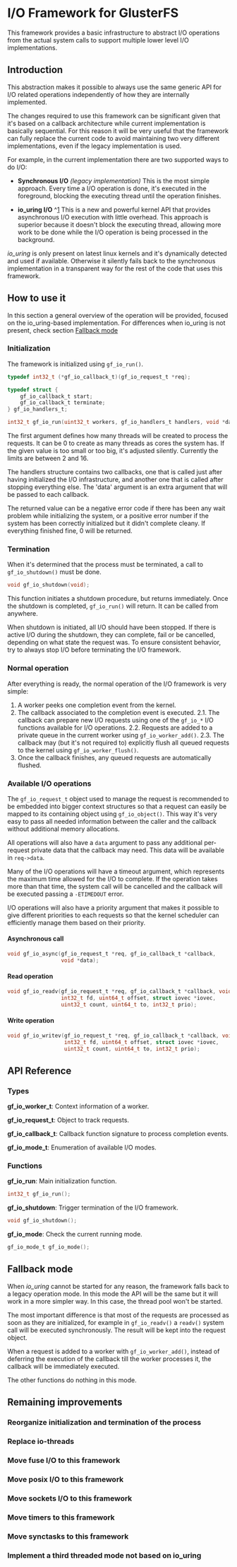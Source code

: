 # I/O Framework for GlusterFS

This framework provides a basic infrastructure to abstract I/O operations
from the actual system calls to support multiple lower level I/O
implementations.

## Introduction

This abstraction makes it possible to always use the same generic API for
I/O related operations independently of how they are internally implemented.

The changes required to use this framework can be significant given that
it's based on a callback architecture while current implementation is
basically sequential. For this reason it will be very useful that the
framework can fully replace the current code to avoid maintaining two
very different implementations, even if the legacy implementation is used.

For example, in the current implementation there are two supported ways to
do I/O:

- **Synchronous I/O** _(legacy implementation)_
  This is the most simple approach. Every time a I/O operation is done,
  it's executed in the foreground, blocking the executing thread until
  the operation finishes.

- **io_uring I/O** ^[1]
  This is a new and powerful kernel API that provides asynchronous I/O
  execution with little overhead. This approach is superior because it
  doesn't block the executing thread, allowing more work to be done while
  the I/O operation is being processed in the background.

_io_uring_ is only present on latest linux kernels and it's dynamically
detected and used if available. Otherwise it silently fails back to the
synchronous implementation in a transparent way for the rest of the code
that uses this framework.

## How to use it

In this section a general overview of the operation will be provided,
focused on the io_uring-based implementation. For differences when
io_uring is not present, check section [Fallback mode](#fallback-mode)

### Initialization

The framework is initialized using `gf_io_run()`.

```c
typedef int32_t (*gf_io_callback_t)(gf_io_request_t *req);

typedef struct {
    gf_io_callback_t start;
    gf_io_callback_t terminate;
} gf_io_handlers_t;

int32_t gf_io_run(uint32_t workers, gf_io_handlers_t handlers, void *data);
```

The first argument defines how many threads will be created to process
the requests. It can be 0 to create as many threads as cores the system
has. If the given value is too small or too big, it's adjusted silently.
Currently the limits are between 2 and 16.

The handlers structure contains two callbacks, one that is called just
after having initialized the I/O infrastructure, and another one that is
called after stopping everything else. The 'data' argument is an extra
argument that will be passed to each callback.

The returned value can be a negative error code if there has been any wait
problem while initializing the system, or a positive error number if the
system has been correctly initialized but it didn't complete cleany. If
everything finished fine, 0 will be returned.

### Termination

When it's determined that the process must be terminated, a call to
`gf_io_shutdown()` must be done.

```c
void gf_io_shutdown(void);
```

This function initiates a shutdown procedure, but returns immediately.
Once the shutdown is completed, `gf_io_run()` will return. It can be
called from anywhere.

When shutdown is initiated, all I/O should have been stopped. If there
is active I/O during the shutdown, they can complete, fail or be cancelled,
depending on what state the request was. To ensure consistent behavior, try
to always stop I/O before terminating the I/O framework.

### Normal operation

After everything is ready, the normal operation of the I/O framework is
very simple:

1. A worker peeks one completion event from the kernel.
2. The callback associated to the completion event is executed.
   2.1. The callback can prepare new I/O requests using one of the
        `gf_io_*` I/O functions available for I/O operations.
   2.2. Requests are added to a private queue in the current worker
        using `gf_io_worker_add()`.
   2.3. The callback may (but it's not required to) explicitly flush all
        queued requests to the kernel using `gf_io_worker_flush()`.
3. Once the callback finishes, any queued requests are automatically
   flushed.

### Available I/O operations

The `gf_io_request_t` object used to manage the request is recommended to
be embedded into bigger context structures so that a request can easily
be mapped to its containing object using `gf_io_object()`. This way it's
very easy to pass all needed information between the caller and the callback
without additional memory allocations.

All operations will also have a `data` argument to pass any additional
per-request private data that the callback may need. This data will be
available in `req->data`.

Many of the I/O operations will have a timeout argument, which represents
the maximum time allowed for the I/O to complete. If the operation takes
more than that time, the system call will be cancelled and the callback
will be executed passing a `-ETIMEDOUT` error.

I/O operations will also have a priority argument that makes it possible
to give different priorities to each requests so that the kernel scheduler
can efficiently manage them based on their priority.

#### Asynchronous call

```c
void gf_io_async(gf_io_request_t *req, gf_io_callback_t *callback,
                 void *data);
```

#### Read operation

```c
void gf_io_readv(gf_io_request_t *req, gf_io_callback_t *callback, void *data,
                 int32_t fd, uint64_t offset, struct iovec *iovec,
                 uint32_t count, uint64_t to, int32_t prio);
```

#### Write operation

```c
void gf_io_writev(gf_io_request_t *req, gf_io_callback_t *callback, void *data,
                  int32_t fd, uint64_t offset, struct iovec *iovec,
                  uint32_t count, uint64_t to, int32_t prio);
```

## API Reference

### Types

**gf_io_worker_t**: Context information of a worker.

**gf_io_request_t**: Object to track requests.

**gf_io_callback_t**: Callback function signature to process completion events.

**gf_io_mode_t**: Enumeration of available I/O modes.

### Functions

**gf_io_run**: Main initialization function.

```c
int32_t gf_io_run();
```

**gf_io_shutdown**: Trigger termination of the I/O framework.

```c
void gf_io_shutdown();
```

**gf_io_mode**: Check the current running mode.

```c
gf_io_mode_t gf_io_mode();
```

## Fallback mode

When _io_uring_ cannot be started for any reason, the framework falls back
to a legacy operation mode. In this mode the API will be the same but it
will work in a more simpler way. In this case, the thread pool won't be
started.

The most important difference is that most of the requests are processed
as soon as they are initialized, for example in `gf_io_readv()` a `readv()`
system call will be executed synchronously. The result will be kept into
the request object.

When a request is added to a worker with `gf_io_worker_add()`, instead of
deferring the execution of the callback till the worker processes it, the
callback will be immediately executed.

The other functions do nothing in this mode.

## Remaining improvements

### Reorganize initialization and termination of the process

### Replace io-threads

### Move fuse I/O to this framework

### Move posix I/O to this framework

### Move sockets I/O to this framework

### Move timers to this framework

### Move synctasks to this framework

### Implement a third threaded mode not based on io_uring

[1]: https://kernel.dk/io_uring.pdf
